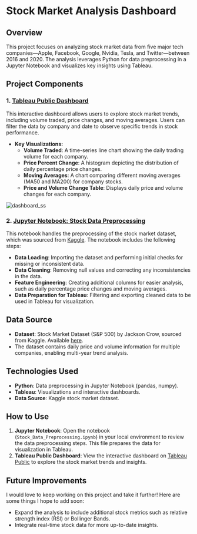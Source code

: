 # Stock Market Analysis Dashboard

## Overview
This project focuses on analyzing stock market data from five major tech companies—Apple, Facebook, Google, Nvidia, Tesla, and Twitter—between 2016 and 2020. The analysis leverages Python for data preprocessing in a Jupyter Notebook and visualizes key insights using Tableau.

## Project Components

### 1. [Tableau Public Dashboard](<[Your Tableau Public Link Here](https://public.tableau.com/views/Dashboard_17246876197530/Dashboard1?:language=en-GB&:sid=&:redirect=auth&:display_count=n&:origin=viz_share_link)>)
This interactive dashboard allows users to explore stock market trends, including volume traded, price changes, and moving averages. Users can filter the data by company and date to observe specific trends in stock performance.

- **Key Visualizations:**
  - **Volume Traded**: A time-series line chart showing the daily trading volume for each company.
  - **Price Percent Change**: A histogram depicting the distribution of daily percentage price changes.
  - **Moving Averages**: A chart comparing different moving averages (MA50 and MA200) for company stocks.
  - **Price and Volume Change Table**: Displays daily price and volume changes for each company.
 
![dashboard_ss](https://github.com/user-attachments/assets/767d85d6-a210-4892-a01b-27e4c23dc9f1)


### 2. [Jupyter Notebook: Stock Data Preprocessing](Stock_Data_Preprocessing.ipynb)
This notebook handles the preprocessing of the stock market dataset, which was sourced from [Kaggle](https://www.kaggle.com/datasets/jacksoncrow/stock-market-dataset). The notebook includes the following steps:
  
- **Data Loading**: Importing the dataset and performing initial checks for missing or inconsistent data.
- **Data Cleaning**: Removing null values and correcting any inconsistencies in the data.
- **Feature Engineering**: Creating additional columns for easier analysis, such as daily percentage price changes and moving averages.
- **Data Preparation for Tableau**: Filtering and exporting cleaned data to be used in Tableau for visualization.

## Data Source
- **Dataset**: Stock Market Dataset (S&P 500) by Jackson Crow, sourced from Kaggle. Available [here](https://www.kaggle.com/datasets/jacksoncrow/stock-market-dataset).
- The dataset contains daily price and volume information for multiple companies, enabling multi-year trend analysis.

## Technologies Used
- **Python**: Data preprocessing in Jupyter Notebook (pandas, numpy).
- **Tableau**: Visualizations and interactive dashboards.
- **Data Source**: Kaggle stock market dataset.

## How to Use
1. **Jupyter Notebook**: Open the notebook (`Stock_Data_Preprocessing.ipynb`) in your local environment to review the data preprocessing steps. This file prepares the data for visualization in Tableau.
2. **Tableau Public Dashboard**: View the interactive dashboard on [Tableau Public](<(https://public.tableau.com/views/Dashboard_17246876197530/Dashboard1?:language=en-GB&:sid=&:redirect=auth&:display_count=n&:origin=viz_share_link)>) to explore the stock market trends and insights.

## Future Improvements
I would love to keep working on this project and take it further! Here are some things I hope to add soon:
- Expand the analysis to include additional stock metrics such as relative strength index (RSI) or Bollinger Bands.
- Integrate real-time stock data for more up-to-date insights.
